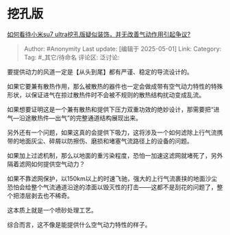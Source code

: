 # 挖孔版
[如何看待小米su7 ultra挖孔版疑似装饰，并无改善气动作用引起争议?](https://www.zhihu.com/question/1900918092332237373/answer/1901077397085857194)

> Author: #Anonymity
> Last update: [编辑于 2025-05-01]
> Link:
> Category:
> Tag: #_其它/待命名
> 评论区:
> 泛讨论:

要提供动力的风道一定是【从头到尾】都有严谨、稳定的导流设计的。

如果它要兼有散热作用，那么被散热的器件也一定会做成带有空气动力特性的特殊形状，以保证进气在掠过散热件时不会被不规则的散热结构扰动变成乱流。

如果想要证明这是一个兼有散热和提供下压力双重功效的绝妙设计，那需要把“进气—沿途散热件—出气”的完整通道结构展现出来。

另外还有一个问题，如果这真的会提供下吸力，这将涉及一个如何滤除上行气流携带的地面灰尘、碎屑以防擦伤、磨损和堵塞气流路径上的设备的问题。

如果加上过滤机制，那么以地面的重污染程度，恐怕一加速这滤网就堵死了，另外隔着滤网如何提供空气动力？

如果不靠滤网保护，以150km以上的时速飞驰，强大的上行气流裹挟的地面沙尘恐怕会给整个气流通道沿途的漆面以毁灭性的打击——这都不是刮花的问题了，整个把漆层剥去也不稀奇。

这本质上就是一个喷砂处理工艺。

综合而言，这不像是能提供什么空气动力特性的样子。
